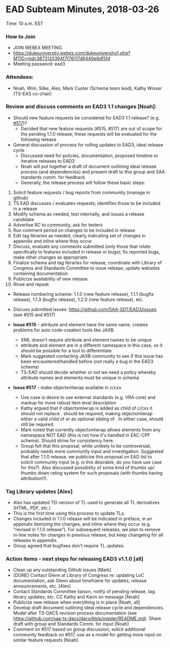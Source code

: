 # EAD Subteam Minutes, 2018-03-26
Time: 10 a.m. EST

### How to Join
- JOIN WEBEX MEETING
- https://dukeuniversity.webex.com/dukeuniversity/j.php?MTID=mdc3873120394f7f76117d6440e6df5fd
- Meeting password: ead3

### Attendees:
- Noah, Wim, Silke, Alex, Mark Custer (Schema team lead), Kathy Wisser (TS-EAS co-chair)


### Review and discuss comments on EAD3 1.1 changes [Noah]:
- Should new feature requests be considered for EAD3 1.1 release? (e.g. [#517](https://github.com/SAA-SDT/EAD3/issues/517))?
  - Decided that new feature requests (#515, #517) are out of scope for the pending 1.1.0 release; these requests will be evaluated for the following release
- General discussion of process for rolling updates to EAD3, ideal release cycle
  - Discussed need for policies, documentation, proposed timeline or iterative releases to EAD3
  - Noah will put together a draft of document outlining ideal release process (and dependencies) and present draft to this group and SAA standards comm. for feedback
  - Generally, the release process will follow these basic steps:
1. Solicit feature requests / bug reports from community (manage in github)
2. TS EAD discusses / evaluates requests; identifies those to be included in a release
3. Modify schema as needed, test internally, and issues a release candidate
4. Advertise RC to community, ask for testers
5. Run comment period on changes to be included in release
6. Edit tag libraries as needed, clearly indicating set of changes in appendix and inline where they occur
7. Discuss, evaluate any comments submitted (only those that relate specifically to features included in release or bugs); fix reported bugs, make other changes as appropriate
8. Finalize schema and tag libraries for release; coordinate with Library of Congress and Standards Committee to issue release, update websites containing documentation
9. Publicize availability of new release.
10. Rinse and repeat.
  - Release numbering scheme: 1.1.0 (new feature release), 1.1.1 (bugfix release), 1.1.3 (bugfix release), 1.2.0 (new feature release), etc.

- Discuss submitted issues: https://github.com/SAA-SDT/EAD3/issues (see #515 and #517)
 - **Issue #515** - attribute and element have the same name, creates problems for auto code-creation tools like JAXB.
   - XML doesn't require attribute and element names to be unique
   - attribute and element are in a different namespace in this case, so it should be possible for a tool to differentiate
   - Mark suggested contacting JAXB community to see if this issue has been encountered/handled before (not really a bug in the EAD3 schema)
   - TS-EAD should decide whether or not we need a policy whereby attribute names and elements must be unique in schema
 - **Issue #517** - make objectxmlwrap available in c/cxx
   - Use case is desire to use external standards (e.g. VRA core) and markup for more robust item level description
   - Kathy argued that if objectxmlwrap is added as child of c/cxx it should not replace <did>.  <did> should be required, making objectxmlwrap either a valid child of <did> or an optional sibling of <did>.  In either case, <did> should still be required.
   - Mark noted that currently objectxmlwrap allows elements from any namespace NOT EAD (this is not how it's handled in EAC-CPF schema). Should strive for consistency here.
   - Group felt that this proposal, while unlikely to be controversial, probably needs more community input and investigation. Suggested that after 1.1.0 release, we publicize this proposal on EAD list to solicit community input (e.g. is this desirable, do you have use case for this?). Also discussed possibility of some kind of thumbs up/ thumbs down rating system for such proposals (with thumbs having attribution!!).


### Tag Library updates [Alex]
- Alex has updated TEI version of TL used to generate all TL derivatives (HTML, PDF, etc.)
- This is the first time using this process to update TLs.
- Changes included in 1.1.0 release will be indicated in preface, in an appendix itemizing the changes, and inline where they occur (e.g. "revised in 1.1.0 release"). For subsequent releases, we plan to remove in-line notes for changes in previous release, but keep changelog for all releases in appendix.
- Group agreed that bugfixes don't require TL updates.

### Action items - next steps for releasing EAD3 v1.1.0 [all]
- Clean up any outstanding Github issues [Mark]
- [DONE] Contact Glenn at Library of Congress re: updating LoC documentation, ask Glenn about timeframe for updates, release announcements, etc. [Alex]
- Contact Standards Committee liaison, notify of pending release, tag library updates, etc. CC Kathy and Karin on message [Noah]
- Publicize new release when everything is in place [Noah, all]
- Develop draft document outlining ideal release cycle and dependencies. Model after TS-DACS revision process documentation (see  https://github.com/saa-ts-dacs/dacs/blob/master/README.md). Share draft with group and Standards Comm. for input [Noah]
- Comment on #517 based on group discussion; solicit additional community feedback on #517, use as a model for getting more input on similar feature requests [Noah]

